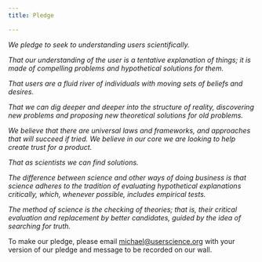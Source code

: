 ```yaml
---
title: Pledge

---
```

_We pledge to seek to understanding users scientifically._

_That our understanding of the user is a tentative explanation of things; it is made of compelling problems and hypothetical solutions for them._

_That users are a fluid river of individuals with moving sets of beliefs and desires._

_That we can dig deeper and deeper into the structure of reality, discovering new problems and proposing new theoretical solutions for old problems._

_We believe that there are universal laws and frameworks, and approaches that will succeed if tried. We believe in our core we are looking to help create trust for a product._

_That as scientists we can find solutions._

_The difference between science and other ways of doing business is that science adheres to the tradition of evaluating hypothetical explanations critically, which, whenever possible, includes empirical tests._

_The method of science is the checking of theories; that is, their critical evaluation and replacement by better candidates, guided by the idea of searching for truth._

To make our pledge, please email michael@userscience.org with your version of our pledge and message to be recorded on our wall.